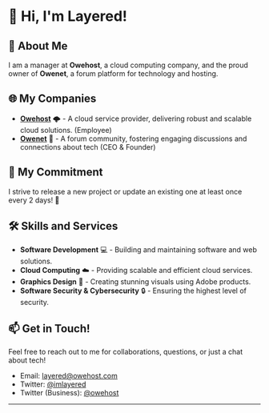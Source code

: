 # 👋 Hi, I'm Layered!

## 🚀 About Me
I am a  manager at **Owehost**, a cloud computing company, and the proud owner of **Owenet**, a forum platform for technology and hosting.

## 🌐 My Companies
- [**Owehost**](https://owehost.com) 🌩️ - A cloud service provider, delivering robust and scalable cloud solutions. (Employee)
- [**Owenet**](https://owenet.com) 💬 - A  forum community, fostering engaging discussions and connections about tech (CEO & Founder)

## 🔄 My Commitment
I strive to release a new project or update an existing one at least once every 2 days! 📆

## 🛠️ Skills and Services
- **Software Development** 💻 - Building and maintaining software and web solutions.
- **Cloud Computing** ☁️ - Providing scalable and efficient cloud services.
- **Graphics Design** 🎨 - Creating stunning visuals using Adobe products.
- **Software Security & Cybersecurity** 🔒 - Ensuring the highest level of security.

## 📫 Get in Touch!
Feel free to reach out to me for collaborations, questions, or just a chat about tech!

- Email: [layered@owehost.com](mailto:layered@owehost.com)
- Twitter: [@imlayered](https://twitter.com/imlayered)
- Twitter (Business): [@owehost](https://twitter.com/owehost)
---


